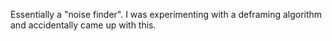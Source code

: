 Essentially a "noise finder". I was experimenting with a deframing algorithm and accidentally came up with this. 
